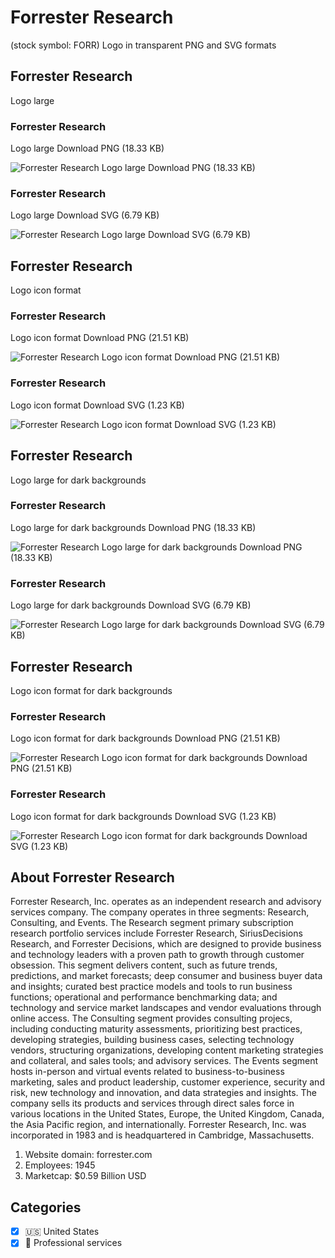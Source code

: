 # Forrester Research
 (stock symbol: FORR) Logo in transparent PNG and SVG formats

## Forrester Research
 Logo large

### Forrester Research
 Logo large Download PNG (18.33 KB)

![Forrester Research
 Logo large Download PNG (18.33 KB)](/img/orig/FORR_BIG-306c8877.png)

### Forrester Research
 Logo large Download SVG (6.79 KB)

![Forrester Research
 Logo large Download SVG (6.79 KB)](/img/orig/FORR_BIG-684a0d8e.svg)

## Forrester Research
 Logo icon format

### Forrester Research
 Logo icon format Download PNG (21.51 KB)

![Forrester Research
 Logo icon format Download PNG (21.51 KB)](/img/orig/FORR-33e377ae.png)

### Forrester Research
 Logo icon format Download SVG (1.23 KB)

![Forrester Research
 Logo icon format Download SVG (1.23 KB)](/img/orig/FORR-5ad9e72c.svg)

## Forrester Research
 Logo large for dark backgrounds

### Forrester Research
 Logo large for dark backgrounds Download PNG (18.33 KB)

![Forrester Research
 Logo large for dark backgrounds Download PNG (18.33 KB)](/img/orig/FORR_BIG.D-d36fbbfc.png)

### Forrester Research
 Logo large for dark backgrounds Download SVG (6.79 KB)

![Forrester Research
 Logo large for dark backgrounds Download SVG (6.79 KB)](/img/orig/FORR_BIG.D-54fd5d48.svg)

## Forrester Research
 Logo icon format for dark backgrounds

### Forrester Research
 Logo icon format for dark backgrounds Download PNG (21.51 KB)

![Forrester Research
 Logo icon format for dark backgrounds Download PNG (21.51 KB)](/img/orig/FORR.D-e6ed84d5.png)

### Forrester Research
 Logo icon format for dark backgrounds Download SVG (1.23 KB)

![Forrester Research
 Logo icon format for dark backgrounds Download SVG (1.23 KB)](/img/orig/FORR.D-b2c8f3c2.svg)

## About Forrester Research


Forrester Research, Inc. operates as an independent research and advisory services company. The company operates in three segments: Research, Consulting, and Events. The Research segment primary subscription research portfolio services include Forrester Research, SiriusDecisions Research, and Forrester Decisions, which are designed to provide business and technology leaders with a proven path to growth through customer obsession. This segment delivers content, such as future trends, predictions, and market forecasts; deep consumer and business buyer data and insights; curated best practice models and tools to run business functions; operational and performance benchmarking data; and technology and service market landscapes and vendor evaluations through online access. The Consulting segment provides consulting projecs, including conducting maturity assessments, prioritizing best practices, developing strategies, building business cases, selecting technology vendors, structuring organizations, developing content marketing strategies and collateral, and sales tools; and advisory services. The Events segment hosts in-person and virtual events related to business-to-business marketing, sales and product leadership, customer experience, security and risk, new technology and innovation, and data strategies and insights. The company sells its products and services through direct sales force in various locations in the United States, Europe, the United Kingdom, Canada, the Asia Pacific region, and internationally. Forrester Research, Inc. was incorporated in 1983 and is headquartered in Cambridge, Massachusetts.

1. Website domain: forrester.com
2. Employees: 1945
3. Marketcap: $0.59 Billion USD


## Categories
- [x] 🇺🇸 United States
- [x] 💼 Professional services
